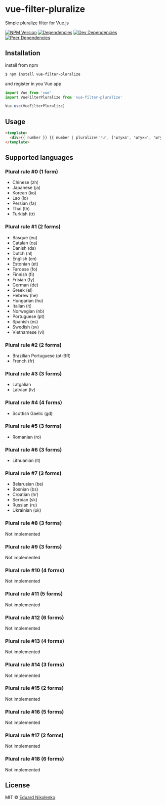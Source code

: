 # vue-filter-pluralize
Simple pluralize filter for Vue.js

[![NPM Version](https://img.shields.io/npm/v/vue-filter-pluralize.svg)](https://www.npmjs.com/package/vue-filter-pluralize)
[![Dependencies](https://david-dm.org/eduardnikolenko/vue-filter-pluralize.svg)](https://david-dm.org/eduardnikolenko/vue-filter-pluralize)
[![Dev Dependencies](https://david-dm.org/eduardnikolenko/vue-filter-pluralize/dev-status.svg)](https://david-dm.org/eduardnikolenko/vue-filter-pluralize/?type=dev)
[![Peer Dependencies](https://david-dm.org/eduardnikolenko/vue-filter-pluralize/peer-status.svg)](https://david-dm.org/eduardnikolenko/vue-filter-pluralize?type=peer)

## Installation

install from npm
```bash
$ npm install vue-filter-pluralize
```
and register in you Vue app
```js
import Vue from 'vue'
import VueFilterPluralize from 'vue-filter-pluralize'

Vue.use(VueFilterPluralize)
```

## Usage

```html
<template>
  <div>{{ number }} {{ number | pluralize('ru', ['штука', 'штуки', 'штук']) }}</div>
</template>
```

## Supported languages

### Plural rule #0 (1 form)

- Chinese (zh)
- Japanese (ja)
- Korean (ko)
- Lao (lo)
- Persian (fa)
- Thai (th)
- Turkish (tr)

### Plural rule #1 (2 forms)

- Basque (eu)
- Catalan (ca)
- Danish (da)
- Dutch (nl)
- English (en)
- Estonian (et)
- Faroese (fo)
- Finnish (fi)
- Frisian (fy)
- German (de)
- Greek (el)
- Hebrew (he)
- Hungarian (hu)
- Italian (it)
- Norwegian (nb)
- Portuguese (pt)
- Spanish (es)
- Swedish (sv)
- Vietnamese (vi)

### Plural rule #2 (2 forms)

- Brazilian Portuguese (pt-BR)
- French (fr)

### Plural rule #3 (3 forms)

- Latgalian
- Latvian (lv)

### Plural rule #4 (4 forms)

- Scottish Gaelic (gd)

### Plural rule #5 (3 forms)

- Romanian (ro)

### Plural rule #6 (3 forms)

- Lithuanian (lt)

### Plural rule #7 (3 forms)

- Belarusian (be)
- Bosnian (bs)
- Croatian (hr)
- Serbian (sk)
- Russian (ru)
- Ukrainian (uk)

### Plural rule #8 (3 forms)

Not implemented

### Plural rule #9 (3 forms)

Not implemented

### Plural rule #10 (4 forms)

Not implemented

### Plural rule #11 (5 forms)

Not implemented

### Plural rule #12 (6 forms)

Not implemented

### Plural rule #13 (4 forms)

Not implemented

### Plural rule #14 (3 forms)

Not implemented

### Plural rule #15 (2 forms)

Not implemented

### Plural rule #16 (5 forms)

Not implemented

### Plural rule #17 (2 forms)

Not implemented

### Plural rule #18 (6 forms)

Not implemented

## License

MIT © [Eduard Nikolenko](https://github.com/eduardnikolenko)

